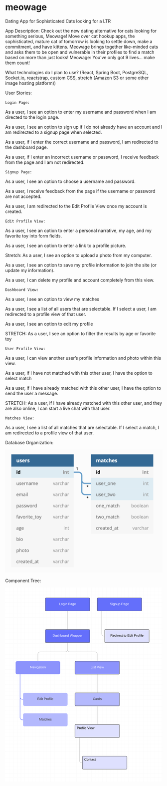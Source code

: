 # meowage
Dating App for Sophisticated Cats looking for a LTR


App Description:  Check out the new dating alternative for cats looking for something serious, Meowage!  Move over cat hookup apps, the sophisticated, mature cat of tomorrow is looking to settle down, make a commitment, and have kittens.  Meowage brings together like-minded cats and asks them to be open and vulnerable in their profiles to find a match based on more than just looks!  Meowage:  You’ve only got 9 lives… make them count!

What technologies do I plan to use? (React, Spring Boot, PostgreSQL, Socket.io, reactstrap, custom CSS, stretch (Amazon S3 or some other image hosting platform))

User Stories:

	Login Page:
	
As a user, I see an option to enter my username and password when I am directed to the login page.

As a user, I see an option to sign up if I do not already have an account and I am redirected to a signup page when selected.

As a user, if I enter the correct username and password, I am redirected to the dashboard page.

As a user, if I enter an incorrect username or password, I receive feedback from the page and I am not redirected.

	Signup Page:
	
As a user, I see an option to choose a username and password.

As a user, I receive feedback from the page if the username or password are not accepted.

As a user, I am redirected to the Edit Profile View once my account is created.

	Edit Profile View:
	
As a user, I see an option to enter a personal narrative, my age, and my favorite toy into form fields.

As a user, I see an option to enter a link to a profile picture.

Stretch: As a user, I see an option to upload a photo from my computer.

As a user, I see an option to save my profile information to join the site (or update my information).

As a user, I can delete my profile and account completely from this view.

	Dashboard View:
	
As a user, I see an option to view my matches

As a user, I see a list of all users that are selectable.  If I select a user, I am redirected to a profile view of that user.

As a user, I see an option to edit my profile

STRETCH: As a user, I see an option to filter the results by age or favorite toy

	User Profile View:
	
As a user, I can view another user’s profile information and photo within this view.

As a user, if I have not matched with this other user, I have the option to select match

As a user, if I have already matched with this other user, I have the option to send the user a message.

STRETCH: As a user, if I have already matched with this other user, and they are also online, I can start a live chat with that user.

	Matches View:
	
As a user, I see a list of all matches that are selectable.  If I select a match, I am redirected to a profile view of that user.

Database Organization:

<img src="Screen Shot 2019-08-22 at 2.10.47 PM.png"/>

Component Tree:

<img src="Screen Shot 2019-08-26 at 10.30.45 AM.png"/>
